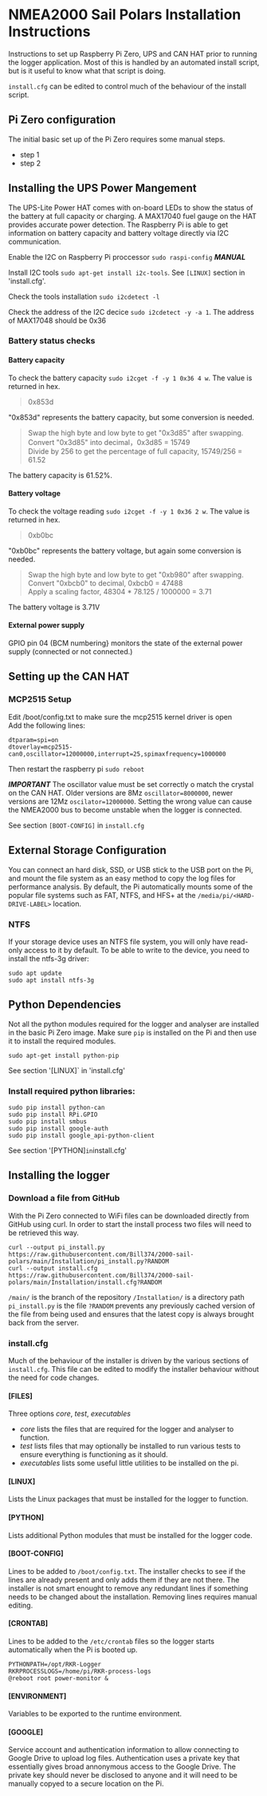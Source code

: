 # NMEA2000 Sail Polars Installation Instructions

Instructions to set up Raspberry Pi Zero, UPS and CAN HAT prior to running the logger application.  Most of this is handled by an automated install script, but is it useful to know what that script is doing.

`install.cfg` can be edited to control much of the behaviour of the install script.

## Pi Zero configuration

The initial basic set up of the Pi Zero requires some manual steps.
* step 1
* step 2

## Installing the UPS Power Mangement

The UPS-Lite Power HAT comes with on-board LEDs to show the status of the battery at full capacity or charging.  A MAX17040 fuel gauge on the HAT provides accurate power detection.  The Raspberry Pi is able to get information on battery capacity and battery voltage directly via I2C communication. 

Enable the I2C on Raspberry Pi proccessor `sudo raspi-config` **_MANUAL_**

Install I2C tools `sudo apt-get install i2c-tools`. See `[LINUX]` section in 'install.cfg'.

Check the tools installation `sudo i2cdetect -l`

Check the address of the I2C decice `sudo i2cdetect -y -a 1`. The address of MAX17048 should be 0x36

### Battery status checks

#### Battery capacity

To check the battery capacity `sudo i2cget -f -y 1 0x36 4 w`. The value is returned in hex.

> 0x853d

"0x853d" represents the battery capacity, but some conversion is needed.

> Swap the high byte and low byte to get "0x3d85" after swapping. <br>
> Convert "0x3d85" into decimal，0x3d85 = 15749 <br>
> Divide by 256 to get the percentage of full capacity, 15749/256 = 61.52 <br>

The battery capacity is 61.52%.

#### Battery voltage

To check the voltage reading `sudo i2cget -f -y 1 0x36 2 w`.  The value is returned in hex.

> 0xb0bc

"0xb0bc" represents the battery voltage, but again some conversion is needed. 

> Swap the high byte and low byte to get "0xb980" after swapping. <br>
> Convert "0xbcb0" to decimal, 0xbcb0 = 47488 <br>
> Apply a scaling factor, 48304 * 78.125 / 1000000 = 3.71 <br>

The battery voltage is 3.71V

#### External power supply

GPIO pin 04 (BCM numbering} monitors the state of the external power supply (connected or not connected.)
 
## Setting up the CAN HAT

### MCP2515 Setup
Edit /boot/config.txt to make sure the mcp2515 kernel driver is open <br>
Add the following lines: 
```
dtparam=spi=on
dtoverlay=mcp2515-can0,oscillator=12000000,interrupt=25,spimaxfrequency=1000000
```
Then restart the raspberry pi `sudo reboot`

**_IMPORTANT_** The oscillator value must be set correctly o match the crystal on the CAN HAT.  Older versions are 8Mz `oscillator=8000000`, newer versions are 12Mz `oscilator=12000000`. Setting the wrong value can cause the NMEA2000 bus to become unstable when the logger is connected.

See section `[BOOT-CONFIG]` in `install.cfg`

## External Storage Configuration

You can connect an hard disk, SSD, or USB stick to the USB port on the Pi, and mount the file system as an easy method to copy the log files for performance analysis.  By default, the Pi automatically mounts some of the popular file systems such as FAT, NTFS, and HFS+ at the `/media/pi/<HARD-DRIVE-LABEL>` location.

### NTFS

If your storage device uses an NTFS file system, you will only have read-only access to it by default.  To be able to write to the device, you need to install the ntfs-3g driver:
```
sudo apt update
sudo apt install ntfs-3g
```

## Python Dependencies

Not all the python modules required for the logger and analyser are installed in the basic Pi Zero image.  Make sure `pip` is installed on the Pi and then use it to install the required modules.

```
sudo apt-get install python-pip
```

See section '[LINUX]` in 'install.cfg'

### Install required python libraries:

```
sudo pip install python-can
sudo pip install RPi.GPIO
sudo pip install smbus
sudo pip install google-auth
sudo pip install google_api-python-client
```

See section '[PYTHON]` in `install.cfg'

## Installing the logger

### Download a file from GitHub

With the Pi Zero connected to WiFi files can be downloaded directly from GitHub using curl.  In order to start the install process two files will need to be retrieved this way. 
```
curl --output pi_install.py https://raw.githubusercontent.com/Bill374/2000-sail-polars/main/Installation/pi_install.py?RANDOM
curl --output install.cfg https://raw.githubusercontent.com/Bill374/2000-sail-polars/main/Installation/install.cfg?RANDOM

```

`/main/` is the branch of the repository
`/Installation/` is a directory path
`pi_install.py` is the file
`?RANDOM` prevents any previously cached version of the file from being used and ensures that the latest copy is always brought back from the server.

### install.cfg

Much of the behaviour of the installer is driven by the various sections of `install.cfg`.  This file can be edited to modify the installer behaviour without the need for code changes.

#### [FILES]
Three options *core*, *test*, *executables*
* _core_ lists the files that are required for the logger and analyser to function.
* _test_ lists files that may optionally be installed to run various tests to ensure everything is functioning as it should.
* _executables_ lists some useful little utilities to be installed on the pi. 

#### [LINUX]
Lists the Linux packages that must be installed for the logger to function.

#### [PYTHON]
Lists additional Python modules that must be installed for the logger code.

#### [BOOT-CONFIG]
Lines to be added to `/boot/config.txt`.  The installer checks to see if the lines are already present and only adds them if they are not there.  The installer is not smart enought to remove any redundant lines if something needs to be changed about the installation.  Removing lines requires manual editing.

#### [CRONTAB]
Lines to be added to the `/etc/crontab` files so the logger starts automatically when the Pi is booted up.
```
PYTHONPATH=/opt/RKR-Logger
RKRPROCESSLOGS=/home/pi/RKR-process-logs
@reboot root power-monitor &
```

#### [ENVIRONMENT]
Variables to be exported to the runtime environment.

#### [GOOGLE]
Service account and authentication information to allow connecting to Google Drive to upload log files.  Authentication uses a private key that essentially gives broad annonymous access to the Google Drive.  The private key should never be disclosed to anyone and it will need to be manually copyed to a secure location on the Pi.
